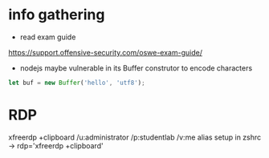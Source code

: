 # info gathering

- read exam guide

https://support.offensive-security.com/oswe-exam-guide/

- nodejs maybe vulnerable in its Buffer construtor to encode characters

```javascript
let buf = new Buffer('hello', 'utf8');
```

# RDP

xfreerdp +clipboard /u:administrator /p:studentlab /v:me
alias setup in zshrc -> rdp='xfreerdp +clipboard'
